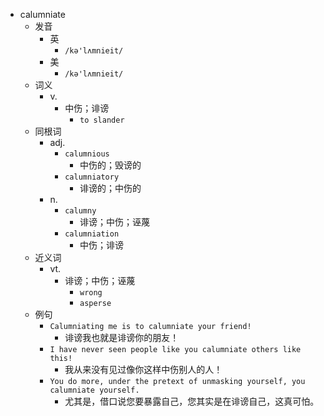 - calumniate
  - 发音
    - 英
      - `/kə'lʌmnieit/`
    - 美
      - `/kə'lʌmnieit/`
  - 词义
    - v.
      - 中伤；诽谤
        - `to slander `
  - 同根词
    - adj.
      - `calumnious`
        - 中伤的；毁谤的
      - `calumniatory`
        - 诽谤的；中伤的
    - n.
      - `calumny`
        - 诽谤；中伤；诬蔑
      - `calumniation`
        - 中伤；诽谤
  - 近义词
    - vt.
      - 诽谤；中伤；诬蔑
        - `wrong`
        - `asperse`
  - 例句
    - `Calumniating me is to calumniate your friend!`
      - 诽谤我也就是诽谤你的朋友！
    - `I have never seen people like you calumniate others like this!`
      - 我从来没有见过像你这样中伤别人的人！
    - `You do more, under the pretext of unmasking yourself, you calumniate yourself.`
      - 尤其是，借口说您要暴露自己，您其实是在诽谤自己，这真可怕。

